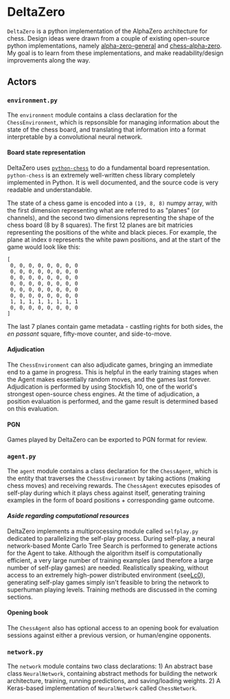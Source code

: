 # DeltaZero

`DeltaZero` is a python implementation of the AlphaZero architecture for chess. Design ideas were
drawn from a couple of existing open-source python implementations, namely
[alpha-zero-general](https://github.com/suragnair/alpha-zero-general) and
[chess-alpha-zero](https://github.com/Zeta36/chess-alpha-zero). My goal is to learn from these implementations,
and make readability/design improvements along the way.

## Actors

### `environment.py`

The `environment` module contains a class declaration for the `ChessEnvironment`, which is repsonsible
for managing information about the state of the chess board, and translating that information into
a format interpretable by a convolutional neural network.

#### Board state representation

DeltaZero uses [`python-chess`](https://github.com/niklasf/python-chess) to do a fundamental board
representation. `python-chess` is an extremely well-written chess library completely implemented in Python.
It is well documented, and the source code is very readable and understandable.

The state of a chess game is encoded into a `(19, 8, 8)` numpy array, with the first dimension representing
what are referred to as "planes" (or channels), and the second two dimensions representing the shape of the
chess board (8 by 8 squares). The first 12 planes are bit matricies representing the positions of the white
and black pieces. For example, the plane at index `0` represents the white pawn positions, and at the start
of the game would look like this:

```
[
 0, 0, 0, 0, 0, 0, 0, 0
 0, 0, 0, 0, 0, 0, 0, 0
 0, 0, 0, 0, 0, 0, 0, 0
 0, 0, 0, 0, 0, 0, 0, 0
 0, 0, 0, 0, 0, 0, 0, 0
 0, 0, 0, 0, 0, 0, 0, 0
 1, 1, 1, 1, 1, 1, 1, 1
 0, 0, 0, 0, 0, 0, 0, 0
]
```

The last 7 planes contain game metadata - castling rights for both sides, the *en passant* square, fifty-move counter,
and side-to-move.

#### Adjudication

The `ChessEnvironment` can also adjudicate games, bringing an immediate end to a game in progress. This is helpful
in the early training stages when the Agent makes essentially random moves, and the games last forever. Adjudication
is performed by using Stockfish 10, one of the world's strongest open-source chess engines. At the time of adjudication,
a position evaluation is performed, and the game result is determined based on this evaluation.

#### PGN

Games played by DeltaZero can be exported to PGN format for review.

### `agent.py`

The `agent` module contains a class declaration for the `ChessAgent`, which is the entity that traverses the `ChessEnvironment` by
taking actions (making chess moves) and receiving rewards. The `ChessAgent` executes episodes of self-play during which it plays
chess against itself, generating training examples in the form of board positions + corresponding game outcome.

#### *Aside regarding computational resources*

DeltaZero implements a multiprocessing module called `selfplay.py` dedicated to parallelizing the self-play process. During self-play,
a neural network-based Monte Carlo Tree Search is performed to generate actions for the Agent to take. Although the algorithm itself
is computationally efficient, a very large number of training examples (and therefore a large number of self-play games) are needed.
Realistically speaking, without access to an extremely high-power distributed environment (see[Lc0](https://github.com/LeelaChessZero/lc0)), generating self-play games simply isn't feasible to bring the network to superhuman playing levels. Training methods are discussed in the coming sections.

#### Opening book

The `ChessAgent` also has optional access to an opening book for evaluation sessions against either a previous version, or human/engine opponents.

### `network.py`

The `network` module contains two class declarations: 1) An abstract base class `NeuralNetwork`, containing abstract methods for building the network architecture, training, running predictions, and saving/loading weights. 2) A Keras-based implementation of `NeuralNetwork` called `ChessNetwork`.